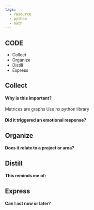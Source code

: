 ```yaml
---
tags:
  - resource
  - python
  - math
---
```

## CODE

- Collect
- Organize
- Distill
- Express
## Collect

#### Why is this important?
Matrices are graphs
Use nx python library

#### Did it triggered an emotional response?

## Organize

#### Does it relate to a project or area?

## Distill

#### This reminds me of:

## Express

#### Can I act now or later?

